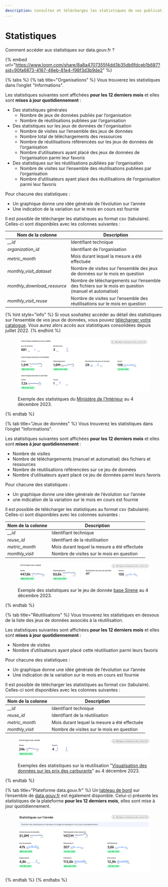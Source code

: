 ```yaml
---
description: Consultez et téléchargez les statistiques de vos publications
---
```


# Statistiques

Comment accéder aux statistiques sur data.gouv.fr ?

{% embed url="https://www.loom.com/share/8a8a4707355f4dd3b35db6fdceb1b687?sid=90fa6873-4167-46eb-81e4-f98f3d3b9de2" %}

{% tabs %}
{% tab title="Organisations" %}
Vous trouverez les statistiques dans l’onglet "Informations".

Les statistiques suivantes sont affichées **pour les 12 derniers mois** et  elles sont **mises à jour quotidiennement** :

* Des statistiques générales
  * Nombre de jeux de données publiés par l’organisation
  * Nombre de réutilisations publiées par l’organisation
* Des statistiques sur les jeux de données de l'organisation
  * Nombre de visites sur l’ensemble des jeux de données
  * Nombre total de téléchargements des ressources
  * Nombre de réutilisations référencées sur les jeux de données de l’organisation
  * Nombre d’utilisateurs ayant placé des jeux de données de l’organisation parmi leur favoris
* Des statistiques sur les réutilisations publiées par l’organisation
  * Nombre de visites sur l’ensemble des réutilisations publiées par l’organisation
  * Nombre d’utilisateurs ayant placé des réutilisations de l’organisation parmi leur favoris

Pour chacune des statistiques :

* Un graphique donne une idée générale de l’évolution sur l’année
* Une indication de la variation sur le mois en cours est fournie

Il est possible de télécharger les statistiques au format csv (tabulaire). Celles-ci sont disponibles avec les colonnes suivantes :

| Nom de la colonne             | Description                                                                                          |
| ----------------------------- | ---------------------------------------------------------------------------------------------------- |
| _\_\_id_                      | Identifiant technique                                                                                |
| _organization\_id_            | Identifiant de l’organisation                                                                        |
| _metric\_month_               | Mois durant lequel la mesure a été effectuée                                                         |
| _monthly\_visit\_dataset_     | Nombre de visites sur l’ensemble des jeux de données sur le mois en question                         |
| _monthly\_download\_resource_ | Nombre de téléchargements sur l’ensemble des fichiers sur le mois en question (manuel et automatisé) |
| _monthly\_visit\_reuse_       | Nombre de visites sur l’ensemble des réutilisations sur le mois en question                          |

{% hint style="info" %}
Si vous souhaitez accéder au détail des statistiques sur l’ensemble de vos jeux de données, vous pouvez [télécharger votre catalogue](organisation/suivre-lactivite-et-modifier-son-organisation.md#comment-telecharger-et-explorer-le-catalogue-de-donnees-dune-organisation). Vous aurez alors accès aux statistiques consolidées depuis juillet 2022.
{% endhint %}

<figure><img src="../.gitbook/assets/image (9).png" alt=""><figcaption><p>Exemple des statistiques du <a href="https://www.data.gouv.fr/fr/organizations/ministere-de-linterieur-et-des-outre-mer/#/information">Ministère de l'Intérieur</a> au 4 décembre 2023.</p></figcaption></figure>
{% endtab %}

{% tab title="Jeux de données" %}
Vous trouverez les statistiques dans l’onglet "Informations".

Les statistiques suivantes sont affichées **pour les 12 derniers mois** et elles sont **mises à jour quotidiennement** :

* Nombre de visites
* Nombre de téléchargements (manuel et automatisé) des fichiers et ressources
* Nombre de réutilisations référencées sur ce jeu de données
* Nombre d’utilisateurs ayant placé ce jeu de données parmi leurs favoris

Pour chacune des statistiques :

* Un graphique donne une idée générale de l’évolution sur l’année
* une indication de la variation sur le mois en cours est fournie

Il est possible de télécharger les statistiques au format csv (tabulaire). Celles-ci sont disponibles avec les colonnes suivantes :

| Nom de la colonne | Description                                  |
| ----------------- | -------------------------------------------- |
| _\_\_id_          | Identifiant technique                        |
| _reuse\_id_       | Identifiant de la réutilisation              |
| _metric\_month_   | Mois durant lequel la mesure a été effectuée |
| _monthly\_visit_  | Nombre de visites sur le mois en question    |

<figure><img src="../.gitbook/assets/image (10).png" alt=""><figcaption><p>Exemple des statistiques sur le jeu de donnée <a href="https://www.data.gouv.fr/fr/datasets/base-sirene-des-entreprises-et-de-leurs-etablissements-siren-siret/#/information">base Sirene</a> au 4 décembre 2023.</p></figcaption></figure>
{% endtab %}

{% tab title="Réutilisations" %}
Vous trouverez les statistiques en dessous de la liste des jeux de données associés à la réutilisation.

Les statistiques suivantes sont affichées **pour les 12 derniers mois** et elles sont **mises à jour quotidiennement** :

* Nombre de visites
* Nombre d’utilisateurs ayant placé cette réutilisation parmi leurs favoris

Pour chacune des statistiques :

* Un graphique donne une idée générale de l’évolution sur l’année
* Une indication de la variation sur le mois en cours est fournie

Il est possible de télécharger les statistiques au format csv (tabulaire). Celles-ci sont disponibles avec les colonnes suivantes :&#x20;

| Nom de la colonne | Description                                  |
| ----------------- | -------------------------------------------- |
| _\_\_id_          | Identifiant technique                        |
| _reuse\_id_       | Identifiant de la réutilisation              |
| _metric\_month_   | Mois durant lequel la mesure a été effectuée |
| _monthly\_visit_  | Nombre de visites sur le mois en question    |

<figure><img src="../.gitbook/assets/image (11).png" alt=""><figcaption><p>Exemples des statistiques sur la réutilisation "<a href="https://www.data.gouv.fr/fr/reuses/visualisation-des-donnees-sur-les-prix-des-carburants/">Visualisation des données sur les prix des carburants</a>" au 4 décembre 2023.</p></figcaption></figure>
{% endtab %}

{% tab title="Plateforme data.gouv.fr" %}
Un [tableau de bord](https://www.data.gouv.fr/fr/dashboard/) sur l’ensemble de [data.gouv.fr](http://data.gouv.fr/) est également disponible. Celui-ci présente les statistiques de la plateforme **pour les 12 derniers mois**, elles sont mise à jour quotidiennement.

<figure><img src="../.gitbook/assets/image (7).png" alt=""><figcaption></figcaption></figure>
{% endtab %}
{% endtabs %}

